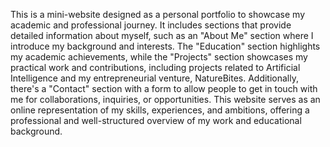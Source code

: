This is a mini-website designed as a personal portfolio to showcase my academic and professional journey. It includes sections that provide detailed information about myself, such as an "About Me" section where I introduce my background and interests. The "Education" section highlights my academic achievements, while the "Projects" section showcases my practical work and contributions, including projects related to Artificial Intelligence and my entrepreneurial venture, NatureBites. Additionally, there's a "Contact" section with a form to allow people to get in touch with me for collaborations, inquiries, or opportunities. This website serves as an online representation of my skills, experiences, and ambitions, offering a professional and well-structured overview of my work and educational background.
